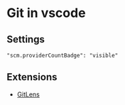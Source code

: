 # Git in vscode

## Settings


```shell
"scm.providerCountBadge": "visible"
```

## Extensions

- [GitLens](gitlens.md)

